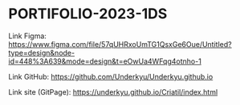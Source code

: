 # PORTIFOLIO-2023-1DS

Link Figma:
https://www.figma.com/file/57qUHRxoUmTG1QsxGe6Oue/Untitled?type=design&node-id=448%3A639&mode=design&t=eOwUa4WFqg4otnho-1

Link GitHub:
https://github.com/Underkyu/Underkyu.github.io

Link site (GitPage):
https://underkyu.github.io/Criatil/index.html